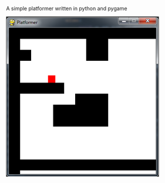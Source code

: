 A simple platformer written in python and pygame

![in game screenshot](screenshots/platformer_img.png?raw=true "in game")
